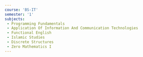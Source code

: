 ```yaml
---
course: 'BS-IT'
semester: '1'
subjects:
 - Programming Fundamentals
 - Application Of Information And Communication Technologies
 - Functional English
 - Islamic Studies
 - Discrete Structures
 - Zero Mathematics I
---
```

